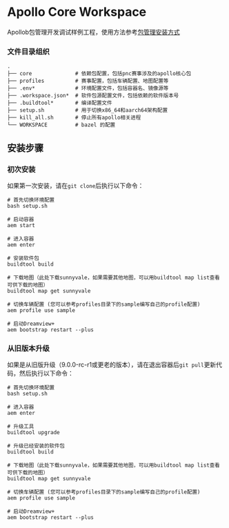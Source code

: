 # Apollo Core Workspace

Apollob包管理开发调试样例工程，使用方法参考[包管理安装方式](https://apollo.baidu.com/community/Apollo-Homepage-Document?doc=BYFxAcGcC4HpYIbgPYBtXIHQCMEEsATAV0wGNkBbWA5UyRFdZWVBEAU0hFgoIH0adPgCY%2BADwCiAVnEBBCeIAcATnETFcgMxKZkgGxKAwkoDsa3YoAi45WdGSLxsYt0SzY%2BXICMa98oAMSgYALF7%2B2NhemsLBJsrCYZqKwors7AikBIp6miYmpFJSXpigFKhAA)

### 文件目录组织

```shell
.
├── core              # 依赖包配置，包括pnc赛事涉及的apollo核心包
├── profiles          # 赛事配置，包括车辆配置、地图配置等
├── .env*             # 环境配置文件，包括容器名、镜像源等
├── .workspace.json*  # 软件包源配置文件，包括依赖的软件版本号
├── .buildtool*       # 编译配置文件
├── setup.sh          # 用于切换x86_64和aarch64架构配置
├── kill_all.sh       # 停止所有apollo相关进程
└── WORKSPACE         # bazel 的配置
```

## 安装步骤

### 初次安装
如果第一次安装，请在`git clone`后执行以下命令：
```shell
# 首先切换环境配置
bash setup.sh

# 启动容器
aem start

# 进入容器
aem enter

# 安装软件包
buildtool build

# 下载地图（此处下载sunnyvale，如果需要其他地图，可以用buildtool map list查看可供下载的地图）
buildtool map get sunnyvale

# 切换车辆配置 (您可以参考profiles目录下的sample编写自己的profile配置)
aem profile use sample

# 启动Dreamview+
aem bootstrap restart --plus
```
### 从旧版本升级
如果是从旧版升级（9.0.0-rc-r1或更老的版本），请在退出容器后`git pull`更新代码，然后执行以下命令：
```shell
# 首先切换环境配置
bash setup.sh

# 进入容器
aem enter

# 升级工具
buildtool upgrade

# 升级已经安装的软件包
buildtool build

# 下载地图（此处下载sunnyvale，如果需要其他地图，可以用buildtool map list查看可供下载的地图）
buildtool map get sunnyvale

# 切换车辆配置 (您可以参考profiles目录下的sample编写自己的profile配置)
aem profile use sample

# 启动Dreamview+
aem bootstrap restart --plus
```